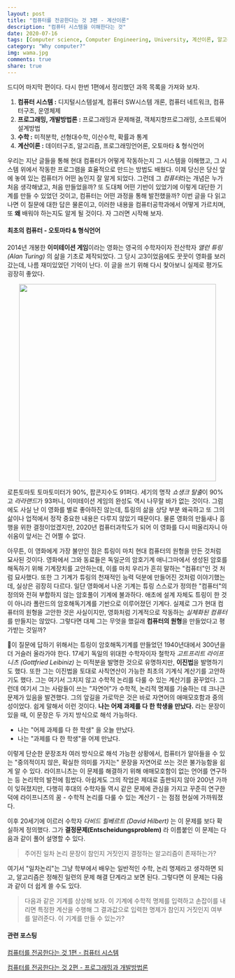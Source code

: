 ```yaml
---
layout: post
title: "컴퓨터를 전공한다는 것 3편 - 계산이론"
description: "컴퓨터 시스템을 이해한다는 것"
date: 2020-07-16
tags: [Computer science, Computer Engineering, University, 계산이론, 알고리즘, 오토마타 컴퓨터, 컴퓨터과학, 컴퓨터공학, 대학, 전공]
category: "Why computer?"
img: wama.jpg
comments: true
share: true
---
```


드디어 마지막 편이다. 다시 한번 1편에서 정리했던 과목 목록을 가져와 보자. 

1. **컴퓨터 시스템 :** 디지털시스템설계, 컴퓨터 SW시스템 개론, 컴퓨터 네트워크, 컴퓨터구조, 운영체제
2. **프로그래밍, 개발방법론 :** 프로그래밍과 문제해결, 객체지향프로그래밍, 소프트웨어설계방법
3. **수학 :** 미적분학, 선형대수학, 이산수학, 확률과 통계
4. **계산이론 :** 데이터구조, 알고리즘, 프로그래밍언어론, 오토마타 & 형식언어

우리는 지난 글들을 통해 현대 컴퓨터가 어떻게 작동하는지 그 시스템을 이해했고, 그 시스템 위에서 작동한 프로그램을 효율적으로 만드는 방법도 배웠다. 이제 당신은 당신 앞에 놓여 있는 컴퓨터가 어떤 놈인지 잘 알게 되었다. 그런데 그 *컴퓨터*라는 개념은 누가 처음 생각해냈고, 처음 만들었을까? 또 도대체 어떤 기반이 있었기에 이렇게 대단한 기계를 만들 수 있었던 것이고, 컴퓨터는 어떤 과정을 통해 발전했을까? 이번 글을 다 읽고 나면 이 질문에 대한 답은 물론이고, 이러한 내용을 컴퓨터공학과에서 어떻게 가르치며, 또 **왜** 배워야 하는지도 알게 될 것이다. 자 그러면 시작해 보자. 

#### 최초의 컴퓨터 - 오토마타 & 형식언어

2014년 개봉한 **이미테이션 게임**이라는 영화는 영국의 수학자이자 전산학자  *앨런 튜링 (Alan Turing)* 의 삶을 기초로 제작되었다. 그 당시 고3이었음에도 꿋꿋이 영화를 보러 갔는데, 나름 재미있었던 기억이 난다. 이 글을 쓰기 위해 다시 찾아보니 실제로 평가도 굉장히 좋았다. 

<center><img src="https://jeonhyun97.github.io/images/imitation_rotten.png" width="450" ></center>

로튼토마토 토마토미터가 90%, 팝콘지수도 91퍼다. 세기의 명작 *쇼생크 탈출*이 90%고 *라라랜드*가 93퍼니, 이미테이션 게임의 완성도 역시 나무랄 바가 없는 것이다. 그럼에도 사실 난 이 영화를 별로 좋아하진 않는데, 튜링의 삶을 상당 부분 왜곡하고 또 그의 삶이나 업적에서 정작 중요한 내용은 다루지 않았기 때문이다. 물론 영화의 만듦새나 흥행을 위한 결정이었겠지만, 2020년 컴퓨터과학도가 되어 이 영화를 다시 떠올리자니 아쉬움이 앞서는 건 어쩔 수 없다.

아무튼, 이 영화에게 가장 불만인 점은 튜링이 마치 현대 컴퓨터의 원형을 만든 것처럼 묘사된 것이다. 영화에서 그와 동료들은 독일군의 암호기계 애니그마에서 생성된 암호를 해독하기 위해 기계장치를 고안하는데, 이를 마치 우리가 흔히 말하는 "컴퓨터"인 것 처럼 묘사했다. 또한 그 기계가 튜링의 천재적인 능력 덕분에 만들어진 것처럼 이야기했는데, 실상은 굉장히 다르다. 일단 영화에서 나온 기계는 튜링 스스로가 정의한 "컴퓨터"의 정의와 전혀 부합하지 않는 암호풀이 기계에 불과하다. 애초에 설계 자체도 튜링이 한 것이 아니라 폴란드의 암호해독기계를 기반으로 이루어졌던 기계다. 실제로 그가 현대 컴퓨터의 원형을 고안한 것은 사실이지만, 영화처럼 기계적으로 작동하는 *실체화된 컴퓨터*를 만들지는 않았다. 그렇다면 대체 그는 무엇을 했길래 **컴퓨터의 원형**을 만들었다고 평가받는 것일까?

이 질문에 답하기 위해서는 튜링이 암호해독기계를 만들었던 1940년대에서 300년을 더 거슬러 올라가야 한다. 17세기 독일의 위대한 수학자이자 철학자 *고트프리트 라이프니츠 (Gottfried Leibiniz)* 는 미적분을 발명한 것으로 유명하지만, **이진법**을 발명하기도 했다. 또한 그는 이진법을 토대로 사칙연산이 가능한 최초의 기계식 계산기를 고안하기도 했다. 그는 여기서 그치지 않고 수학적 논리를 다룰 수 있는 계산기를 꿈꾸었다. 그런데 여기서 그는 사람들이 쓰는 "자연어"가 수학적, 논리적 명제를 기술하는 데 크나큰 문제가 있음을 발견했다. 그의 앞길을 가로막은 것은 바로 자연어의 애매모호함과 중의성이었다. 쉽게 말해서 이런 것이다. **나는 어제 과제를 다 한 학생을 만났다.** 라는 문장이 있을 때, 이 문장은 두 가지 방식으로 해석 가능하다.

- 나는 "어제 과제를 다 한 학생" 을 오늘 만났다.
- 나는 "과제를 다 한 학생"을 어제 만났다.

이렇게 단순한 문장조차 여러 방식으로 해석 가능한 상황에서, 컴퓨터가 알아들을 수 있는 "중의적이지 않은, 확실한 의미를 가지는" 문장을 자연어로 쓰는 것은 불가능함을 쉽게 알 수 있다. 라이프니츠는 이 문제를 해결하기 위해 애매모호함이 없는 언어를 연구하는 등 논리학의 발전에 힘썼다. 아쉽게도 그의 작업은 제대로 출판되지 않아 200년 가까이 잊혀졌지만, 다행히 후대의 수학자들 역시 같은 문제에 관심을 가지고 꾸준히 연구한 덕에 라이프니츠의 꿈 - 수학적 논리를 다룰 수 있는 계산기 - 는 점점 현실에 가까워졌다.

이후 20세기에 이르러 수학자 *다비드 힐베르트 (David Hilbert)* 는 이 문제를 보다 확실하게 정의했다. 그가 **결정문제(Entscheidungsproblem)** 라 이름붙인 이 문제는 다음과 같이 풀어 설명할 수 있다. 

> 주어진 일차 논리 문장이 참인지 거짓인지 결정하는 알고리즘이 존재하는가? 

여기서 "일차논리"는 그냥 학부에서 배우는 일반적인 수학, 논리 명제라고 생각하면 되고, 알고리즘은 정해진 일련의 문제 해결 단계라고 보면 된다. 
그렇다면 이 문제는 다음과 같이 더 쉽게 쓸 수도 있다. 

> 다음과 같은 기계를 상상해 보자. 이 기계에 수학적 명제를 입력하고 손잡이를 내리면 특정한 계산을 수행해 그 결과값으로 입력한 명제가 참인지 거짓인지 여부를 알려준다. 이 기계를 만들 수 있는가?



#### 관련 포스팅


[컴퓨터를 전공한다는 것 1편 - 컴퓨터 시스템](https://jeonhyun97.github.io/major-CS-1/)

[컴퓨터를 전공한다는 것 2편 - 프로그래밍과 개발방법론](https://jeonhyun97.github.io/major-CS-2/)


